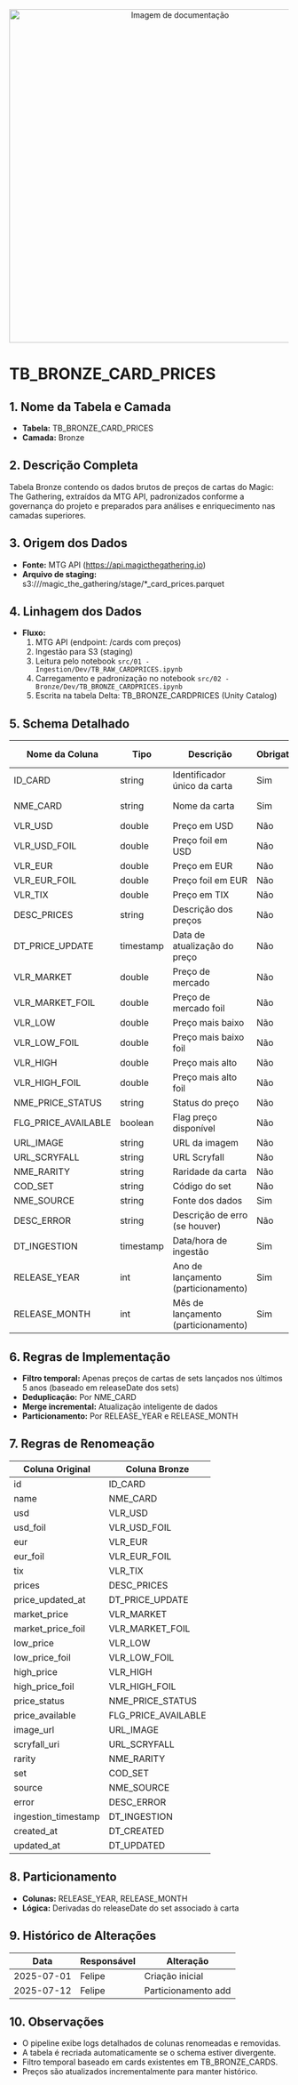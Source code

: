 <div align="center">
<!-- Imagem ilustrativa da tabela (adicione o link abaixo) -->
<img src="https://i.postimg.cc/jjvN23QK/remote-image.png" alt="Imagem de documentação" width="600"/>
</div>

# TB_BRONZE_CARD_PRICES

## 1. Nome da Tabela e Camada
- **Tabela:** TB_BRONZE_CARD_PRICES
- **Camada:** Bronze

## 2. Descrição Completa
Tabela Bronze contendo os dados brutos de preços de cartas do Magic: The Gathering, extraídos da MTG API, padronizados conforme a governança do projeto e preparados para análises e enriquecimento nas camadas superiores.

## 3. Origem dos Dados
- **Fonte:** MTG API (https://api.magicthegathering.io)
- **Arquivo de staging:** s3://<bucket>/magic_the_gathering/stage/*_card_prices.parquet

## 4. Linhagem dos Dados
- **Fluxo:**  
  1. MTG API (endpoint: /cards com preços)  
  2. Ingestão para S3 (staging)  
  3. Leitura pelo notebook `src/01 - Ingestion/Dev/TB_RAW_CARDPRICES.ipynb`  
  4. Carregamento e padronização no notebook `src/02 - Bronze/Dev/TB_BRONZE_CARDPRICES.ipynb`  
  5. Escrita na tabela Delta: TB_BRONZE_CARDPRICES (Unity Catalog)

## 5. Schema Detalhado
| Nome da Coluna      | Tipo    | Descrição                        | Obrigatória | Chave | Regra de Preenchimento         |
|---------------------|---------|----------------------------------|-------------|-------|-------------------------------|
| ID_CARD             | string  | Identificador único da carta     | Sim         | Não   | Gerado pela API               |
| NME_CARD            | string  | Nome da carta                    | Sim         | Sim   | Padronização GOV              |
| VLR_USD             | double  | Preço em USD                     | Não         | Não   |                               |
| VLR_USD_FOIL        | double  | Preço foil em USD                | Não         | Não   |                               |
| VLR_EUR             | double  | Preço em EUR                     | Não         | Não   |                               |
| VLR_EUR_FOIL        | double  | Preço foil em EUR                | Não         | Não   |                               |
| VLR_TIX             | double  | Preço em TIX                     | Não         | Não   |                               |
| DESC_PRICES         | string  | Descrição dos preços             | Não         | Não   |                               |
| DT_PRICE_UPDATE     | timestamp | Data de atualização do preço   | Não         | Não   |                               |
| VLR_MARKET          | double  | Preço de mercado                 | Não         | Não   |                               |
| VLR_MARKET_FOIL     | double  | Preço de mercado foil            | Não         | Não   |                               |
| VLR_LOW             | double  | Preço mais baixo                 | Não         | Não   |                               |
| VLR_LOW_FOIL        | double  | Preço mais baixo foil            | Não         | Não   |                               |
| VLR_HIGH            | double  | Preço mais alto                  | Não         | Não   |                               |
| VLR_HIGH_FOIL       | double  | Preço mais alto foil             | Não         | Não   |                               |
| NME_PRICE_STATUS    | string  | Status do preço                  | Não         | Não   |                               |
| FLG_PRICE_AVAILABLE | boolean | Flag preço disponível            | Não         | Não   |                               |
| URL_IMAGE           | string  | URL da imagem                    | Não         | Não   |                               |
| URL_SCRYFALL        | string  | URL Scryfall                     | Não         | Não   |                               |
| NME_RARITY          | string  | Raridade da carta                | Não         | Não   |                               |
| COD_SET             | string  | Código do set                    | Não         | Não   |                               |
| NME_SOURCE          | string  | Fonte dos dados                  | Sim         | Não   |                               |
| DESC_ERROR          | string  | Descrição de erro (se houver)    | Não         | Não   |                               |
| DT_INGESTION        | timestamp | Data/hora de ingestão           | Sim         | Não   |                               |
| RELEASE_YEAR        | int     | Ano de lançamento (particionamento) | Sim      | Não   | Derivado de releaseDate do set|
| RELEASE_MONTH       | int     | Mês de lançamento (particionamento) | Sim      | Não   | Derivado de releaseDate do set|

## 6. Regras de Implementação
- **Filtro temporal:** Apenas preços de cartas de sets lançados nos últimos 5 anos (baseado em releaseDate dos sets)
- **Deduplicação:** Por NME_CARD
- **Merge incremental:** Atualização inteligente de dados
- **Particionamento:** Por RELEASE_YEAR e RELEASE_MONTH

## 7. Regras de Renomeação
| Coluna Original | Coluna Bronze      |
|-----------------|-----------------|
| id              | ID_CARD         |
| name            | NME_CARD        |
| usd             | VLR_USD         |
| usd_foil        | VLR_USD_FOIL    |
| eur             | VLR_EUR         |
| eur_foil        | VLR_EUR_FOIL    |
| tix             | VLR_TIX         |
| prices          | DESC_PRICES     |
| price_updated_at | DT_PRICE_UPDATE |
| market_price    | VLR_MARKET      |
| market_price_foil | VLR_MARKET_FOIL |
| low_price       | VLR_LOW         |
| low_price_foil  | VLR_LOW_FOIL    |
| high_price      | VLR_HIGH        |
| high_price_foil | VLR_HIGH_FOIL   |
| price_status    | NME_PRICE_STATUS |
| price_available | FLG_PRICE_AVAILABLE |
| image_url       | URL_IMAGE       |
| scryfall_uri    | URL_SCRYFALL    |
| rarity          | NME_RARITY      |
| set             | COD_SET         |
| source          | NME_SOURCE      |
| error           | DESC_ERROR      |
| ingestion_timestamp | DT_INGESTION |
| created_at      | DT_CREATED      |
| updated_at      | DT_UPDATED      |

## 8. Particionamento
- **Colunas:** RELEASE_YEAR, RELEASE_MONTH
- **Lógica:** Derivadas do releaseDate do set associado à carta

## 9. Histórico de Alterações
| Data       | Responsável | Alteração                |
|------------|-------------|--------------------------|
| 2025-07-01 | Felipe      | Criação inicial          |
| 2025-07-12 | Felipe      | Particionamento add      |

## 10. Observações
- O pipeline exibe logs detalhados de colunas renomeadas e removidas.
- A tabela é recriada automaticamente se o schema estiver divergente.
- Filtro temporal baseado em cards existentes em TB_BRONZE_CARDS.
- Preços são atualizados incrementalmente para manter histórico. 
